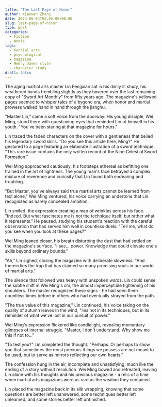 ```yaml
---
title: "The Last Page of Honor"
author: Xiaowen Zhang
date: 2024-06-04T08:00:00+08:00
slug: last-page-of-honor
type: post
categories:
  - Fiction
  - Wuxia
tags:
  - martial arts
  - psychological
  - magazine
  - Henry James style
  - character study
draft: false
---
```


The aging martial arts master Lin Fengxian sat in his dimly lit study, his weathered hands trembling slightly as they hovered over the last remaining copy of "Sword Art Monthly" from fifty years ago. The magazine's yellowed pages seemed to whisper tales of a bygone era, when honor and martial prowess walked hand in hand through the jianghu.

"Master Lin," came a soft voice from the doorway. His young disciple, Wei Ming, stood there with questioning eyes that reminded Lin of himself in his youth. "You've been staring at that magazine for hours."

Lin traced the faded characters on the cover with a gentleness that belied his legendary sword skills. "Do you see this article here, Ming?" He gestured to a page featuring an elaborate illustration of a sword technique. "This rare issue contains the only written record of the Nine Celestial Sword Formation."

Wei Ming approached cautiously, his footsteps ethereal as befitting one trained in the art of lightness. The young man's face betrayed a complex mixture of reverence and curiosity that Lin found both endearing and troubling.

"But Master, you've always said true martial arts cannot be learned from text alone," Wei Ming ventured, his voice carrying an undertone that Lin recognized as barely concealed ambition.

Lin smiled, the expression creating a map of wrinkles across his face. "Indeed. But what fascinates me is not the technique itself, but rather what it represents." He paused, studying his student's reaction with the careful observation that had served him well in countless duels. "Tell me, what do you see when you look at these pages?"

Wei Ming leaned closer, his breath disturbing the dust that had settled on the magazine's surface. "I see... power. Knowledge that could elevate one's skills beyond ordinary bounds."

"Ah," Lin sighed, closing the magazine with deliberate slowness. "And therein lies the trap that has claimed so many promising souls in our world of martial arts."

The silence that followed was heavy with unspoken words. Lin could sense the subtle shift in Wei Ming's chi, the almost imperceptible tightening of his shoulders. The master recognized these signs - he had seen them countless times before in others who had eventually strayed from the path.

"The true value of this magazine," Lin continued, his voice taking on the quality of autumn leaves in the wind, "lies not in its techniques, but in its reminder of what we've lost in our pursuit of power."

Wei Ming's expression flickered like candlelight, revealing momentary glimpses of internal struggle. "Master, I don't understand. Why show me this if not to..."

"To test you?" Lin completed the thought. "Perhaps. Or perhaps to show you that sometimes the most precious things we possess are not meant to be used, but to serve as mirrors reflecting our own hearts."

The confession hung in the air, incomplete and unsatisfying, much like the ending of a story without resolution. Wei Ming bowed and retreated, leaving Lin alone with his thoughts and his precious magazine - a relic of a time when martial arts magazines were as rare as the wisdom they contained.

Lin placed the magazine back in its silk wrapping, knowing that some questions are better left unanswered, some techniques better left unlearned, and some stories better left unfinished.